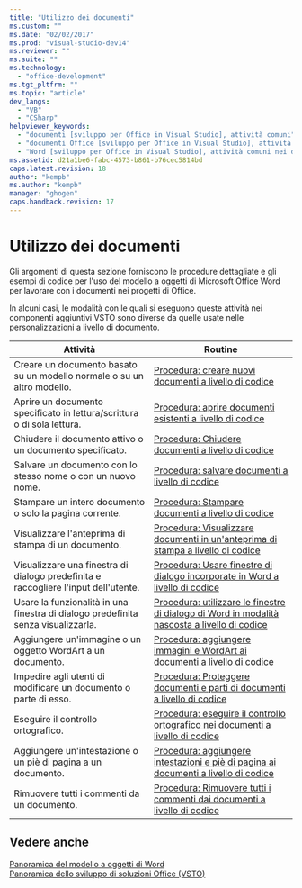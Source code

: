 ```yaml
---
title: "Utilizzo dei documenti"
ms.custom: ""
ms.date: "02/02/2017"
ms.prod: "visual-studio-dev14"
ms.reviewer: ""
ms.suite: ""
ms.technology: 
  - "office-development"
ms.tgt_pltfrm: ""
ms.topic: "article"
dev_langs: 
  - "VB"
  - "CSharp"
helpviewer_keywords: 
  - "documenti [sviluppo per Office in Visual Studio], attività comuni"
  - "documenti Office [sviluppo per Office in Visual Studio], attività comuni"
  - "Word [sviluppo per Office in Visual Studio], attività comuni nei documenti"
ms.assetid: d21a1be6-fabc-4573-b861-b76cec5814bd
caps.latest.revision: 18
author: "kempb"
ms.author: "kempb"
manager: "ghogen"
caps.handback.revision: 17
---
```

# Utilizzo dei documenti
  Gli argomenti di questa sezione forniscono le procedure dettagliate e gli esempi di codice per l'uso del modello a oggetti di Microsoft Office Word per lavorare con i documenti nei progetti di Office.  
  
 In alcuni casi, le modalità con le quali si eseguono queste attività nei componenti aggiuntivi VSTO sono diverse da quelle usate nelle personalizzazioni a livello di documento.  
  
|Attività|Routine|  
|--------------|-------------|  
|Creare un documento basato su un modello normale o su un altro modello.|[Procedura: creare nuovi documenti a livello di codice](../vsto/how-to-programmatically-create-new-documents.md)|  
|Aprire un documento specificato in lettura\/scrittura o di sola lettura.|[Procedura: aprire documenti esistenti a livello di codice](../vsto/how-to-programmatically-open-existing-documents.md)|  
|Chiudere il documento attivo o un documento specificato.|[Procedura: Chiudere documenti a livello di codice](../vsto/how-to-programmatically-close-documents.md)|  
|Salvare un documento con lo stesso nome o con un nuovo nome.|[Procedura: salvare documenti a livello di codice](../vsto/how-to-programmatically-save-documents.md)|  
|Stampare un intero documento o solo la pagina corrente.|[Procedura: Stampare documenti a livello di codice](../vsto/how-to-programmatically-print-documents.md)|  
|Visualizzare l'anteprima di stampa di un documento.|[Procedura: Visualizzare documenti in un'anteprima di stampa a livello di codice](../vsto/how-to-programmatically-display-documents-in-print-preview.md)|  
|Visualizzare una finestra di dialogo predefinita e raccogliere l'input dell'utente.|[Procedura: Usare finestre di dialogo incorporate in Word a livello di codice](../vsto/how-to-programmatically-use-built-in-dialog-boxes-in-word.md)|  
|Usare la funzionalità in una finestra di dialogo predefinita senza visualizzarla.|[Procedura: utilizzare le finestre di dialogo di Word in modalità nascosta a livello di codice](../vsto/how-to-programmatically-use-word-dialog-boxes-in-hidden-mode.md)|  
|Aggiungere un'immagine o un oggetto WordArt a un documento.|[Procedura: aggiungere immagini e WordArt ai documenti a livello di codice](../vsto/how-to-programmatically-add-pictures-and-word-art-to-documents.md)|  
|Impedire agli utenti di modificare un documento o parte di esso.|[Procedura: Proteggere documenti e parti di documenti a livello di codice](../vsto/how-to-programmatically-protect-documents-and-parts-of-documents.md)|  
|Eseguire il controllo ortografico.|[Procedura: eseguire il controllo ortografico nei documenti a livello di codice](../vsto/how-to-programmatically-check-spelling-in-documents.md)|  
|Aggiungere un'intestazione o un piè di pagina a un documento.|[Procedura: aggiungere intestazioni e piè di pagina ai documenti a livello di codice](../vsto/how-to-programmatically-add-headers-and-footers-to-documents.md)|  
|Rimuovere tutti i commenti da un documento.|[Procedura: Rimuovere tutti i commenti dai documenti a livello di codice](../vsto/how-to-programmatically-remove-all-comments-from-documents.md)|  
  
## Vedere anche  
 [Panoramica del modello a oggetti di Word](../vsto/word-object-model-overview.md)   
 [Panoramica dello sviluppo di soluzioni Office &#40;VSTO&#41;](../vsto/office-solutions-development-overview-vsto.md)  
  
  